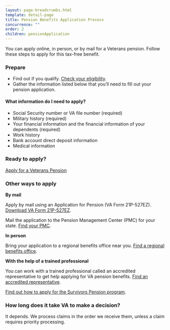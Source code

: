 ```yaml
---
layout: page-breadcrumbs.html
template: detail-page
title: Pension Benefits Application Process
concurrence: "" 
order: 2
children: pensionApplication
---
```


<div class="va-introtext">

You can apply online, in person, or by mail for a Veterans pension. Follow these steps to apply for this tax-free benefit.

</div>

### Prepare

- Find out if you qualify. [Check your eligibility](/pension/eligibility/).
- Gather the information listed below that you’ll need to fill out your pension application.

<div class="feature">

#### What information do I need to apply?

- Social Security number or VA file number (required)
- Military history (required)
- Your financial information and the financial information of your dependents (required)
- Work history 
- Bank account direct deposit information 
- Medical information

</div>

### Ready to apply?

<a class="usa-button-primary va-button-primary" href="pension/application/527EZ/introduction">Apply for a Veterans Pension</a> 

### Other ways to apply

**By mail**

Apply by mail using an Application for Pension (VA Form 21P-527EZ). [Download VA Form 21P-527EZ](https://www.vba.va.gov/pubs/forms/VBA-21P-527EZ-ARE.pdf).

Mail the application to the Pension Management Center (PMC) for your state. [Find your PMC](/pension/pension-management-center/).

**In person**

Bring your application to a regional benefits office near you. [Find a regional benefits office](/facilities/).

**With the help of a trained professional**

You can work with a trained professional called an accredited representative to get help applying for VA pension benefits. [Find an accredited representative](/disability-benefits/apply/help/).

 
[Find out how to apply for the Survivors Pension program](/pension/survivors-pension/).

### How long does it take VA to make a decision?

It depends. We process claims in the order we receive them, unless a claim requires priority processing.
